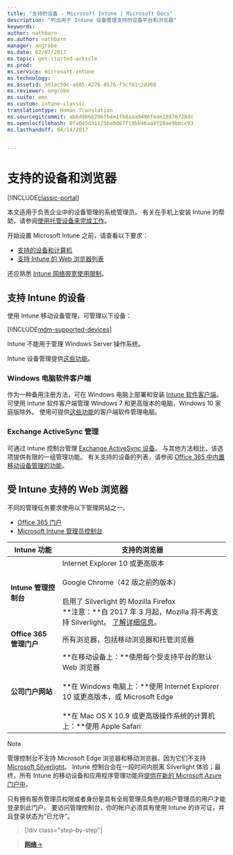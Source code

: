 ```yaml
---
title: "支持的设备 - Microsoft Intune | Microsoft Docs"
description: "列出用于 Intune 设备管理支持的设备平台和浏览器"
keywords: 
author: nathbarn
ms.author: nathbarn
manager: angrobe
ms.date: 02/07/2017
ms.topic: get-started-article
ms.prod: 
ms.service: microsoft-intune
ms.technology: 
ms.assetid: 5d1ac59c-a885-4276-8576-f3cf81c2d268
ms.reviewer: angrobe
ms.suite: ems
ms.custom: intune-classic
translationtype: Human Translation
ms.sourcegitcommit: ab6d9b6b296fb4e1fb0aaa9496fede28976728dc
ms.openlocfilehash: 0fa045d31125ba0d67f19bb46aa2728ae9bbcc93
ms.lasthandoff: 04/14/2017


---
```


# <a name="supported-devices-and-browsers"></a>支持的设备和浏览器

[!INCLUDE[classic-portal](../includes/classic-portal.md)]

本文适用于负责企业中的设备管理的系统管理员。 有关在手机上安装 Intune 的帮助，请参阅[使用托管设备来完成工作](https://docs.microsoft.com/intune/enduser/company-portal-frequently-asked-questions)。

开始设置 Microsoft Intune 之前，请查看以下要求：

- [支持的设备和计算机](#intune-supported-devices)
- [支持 Intune 的 Web 浏览器列表](#intune-supported-web-browsers)

还应熟悉 [Intune 网络带宽使用限制](network-bandwidth-use.md)。

## <a name="intune-supported-devices"></a>支持 Intune 的设备

使用 Intune 移动设备管理，可管理以下设备：

[!INCLUDE[mdm-supported-devices](../includes/mdm-supported-devices.md)]

Intune 不能用于管理 Windows Server 操作系统。

Intune 设备管理提供[这些功能](mobile-device-management-capabilities-in-microsoft-intune.md)。

### <a name="windows-pc-software-client"></a>Windows 电脑软件客户端

作为一种备用注册方法，可在 Windows 电脑上部署和安装 [Intune 软件客户端](/intune/deploy-use/manage-windows-pcs-with-microsoft-intune)。 可使用 Intune 软件客户端管理 Windows 7 和更高版本的电脑，Windows 10 家庭版除外。 使用可提供[这些功能](windows-pc-management-capabilities-in-microsoft-intune.md)的客户端软件管理电脑。

### <a name="exchange-activesync-management"></a>Exchange ActiveSync 管理

可通过 Intune 控制台管理 [Exchange ActiveSync 设备](/intune/deploy-use/mobile-device-management-with-exchange-activesync-and-microsoft-intune)。 与其他方法相比，该选项提供有限的一组管理功能。 有关支持的设备的列表，请参阅 [Office 365 中内置移动设备管理的功能](https://support.office.com/article/Capabilities-of-built-in-Mobile-Device-Management-for-Office-365-a1da44e5-7475-4992-be91-9ccec25905b0)。

## <a name="intune-supported-web-browsers"></a>受 Intune 支持的 Web 浏览器

不同的管理任务要求使用以下管理网站之一。

- [Office 365 门户](http://go.microsoft.com/fwlink/p/?LinkId=698854)
- [Microsoft Intune 管理员控制台](https://admin.manage.microsoft.com/)

|Intune 功能 |支持的浏览器|
|---------|---------|
|**Intune 管理控制台**     |  Internet Explorer 10 或更高版本<br /><br />Google Chrome（42 版之前的版本）<br /><br />启用了 Silverlight 的 Mozilla Firefox<br />**注意：**自 2017 年 3 月起，Mozilla 将不再支持 Silverlight。 [了解详细信息](https://go.microsoft.com/fwlink/?linkid=836872)。 |
|**Office 365 管理门户**     |所有浏览器，包括移动浏览器和托管浏览器  |
|**公司门户网站**     |**在移动设备上：**使用每个受支持平台的默认 Web 浏览器   <br /><br />**在 Windows 电脑上：**使用 Internet Explorer 10 或更高版本，或 Microsoft Edge<br /><br />**在 Mac OS X 10.9 或更高版操作系统的计算机上：**使用 Apple Safari    |

> [!Note]
> 管理控制台不支持 Microsoft Edge 浏览器和移动浏览器，因为它们不支持 [Microsoft Silverlight](https://msdn.microsoft.com/library/cc838158(v=vs.95).aspx)。 Intune 控制台会在一段时间内脱离 Silverlight 体验；最终，所有 Intune 的移动设备和应用程序管理功能将[提供在新的 Microsoft Azure 门户中](https://blogs.technet.microsoft.com/enterprisemobility/2015/11/17/enhancing-managed-mobile-productivity/)。


只有拥有服务管理员权限或者身份是具有全局管理员角色的租户管理员的用户才能登录到此门户。 要访问管理控制台，你的帐户必须具有使用 Intune 的许可证，并且登录状态为“已允许”。

>[!div class="step-by-step"]

>[**网络**&rarr;](network-bandwidth-use.md)  

